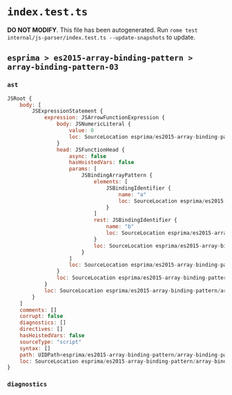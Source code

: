 # `index.test.ts`

**DO NOT MODIFY**. This file has been autogenerated. Run `rome test internal/js-parser/index.test.ts --update-snapshots` to update.

## `esprima > es2015-array-binding-pattern > array-binding-pattern-03`

### `ast`

```javascript
JSRoot {
	body: [
		JSExpressionStatement {
			expression: JSArrowFunctionExpression {
				body: JSNumericLiteral {
					value: 0
					loc: SourceLocation esprima/es2015-array-binding-pattern/array-binding-pattern-03/input.js 1:12-1:13
				}
				head: JSFunctionHead {
					async: false
					hasHoistedVars: false
					params: [
						JSBindingArrayPattern {
							elements: [
								JSBindingIdentifier {
									name: "a"
									loc: SourceLocation esprima/es2015-array-binding-pattern/array-binding-pattern-03/input.js 1:2-1:3 (a)
								}
							]
							rest: JSBindingIdentifier {
								name: "b"
								loc: SourceLocation esprima/es2015-array-binding-pattern/array-binding-pattern-03/input.js 1:7-1:8 (b)
							}
							loc: SourceLocation esprima/es2015-array-binding-pattern/array-binding-pattern-03/input.js 1:1-1:9
						}
					]
					loc: SourceLocation esprima/es2015-array-binding-pattern/array-binding-pattern-03/input.js 1:0-1:12
				}
				loc: SourceLocation esprima/es2015-array-binding-pattern/array-binding-pattern-03/input.js 1:0-1:13
			}
			loc: SourceLocation esprima/es2015-array-binding-pattern/array-binding-pattern-03/input.js 1:0-1:14
		}
	]
	comments: []
	corrupt: false
	diagnostics: []
	directives: []
	hasHoistedVars: false
	sourceType: "script"
	syntax: []
	path: UIDPath<esprima/es2015-array-binding-pattern/array-binding-pattern-03/input.js>
	loc: SourceLocation esprima/es2015-array-binding-pattern/array-binding-pattern-03/input.js 1:0-2:0
}
```

### `diagnostics`

```

```
